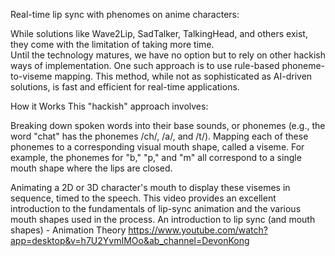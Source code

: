 Real-time lip sync with phenomes on anime characters:

While solutions like Wave2Lip, SadTalker, TalkingHead, and others exist, they come with the limitation of taking more time.  
Until the technology matures, we have no option but to rely on other hackish ways of implementation. 
One such approach is to use rule-based phoneme-to-viseme mapping. This method, while not as sophisticated as AI-driven solutions, is fast and efficient for real-time applications.

How it Works
This "hackish" approach involves:

Breaking down spoken words into their base sounds, or phonemes (e.g., the word "chat" has the phonemes /ch/, /a/, and /t/).
Mapping each of these phonemes to a corresponding visual mouth shape, called a viseme. For example, the phonemes for "b," "p," and "m" all correspond to a single mouth shape where the lips are closed.

Animating a 2D or 3D character's mouth to display these visemes in sequence, timed to the speech.
This video provides an excellent introduction to the fundamentals of lip-sync animation and the various mouth shapes used in the process. An introduction to lip sync (and mouth shapes) - 
Animation Theory https://www.youtube.com/watch?app=desktop&v=h7U2YvmIMOo&ab_channel=DevonKong


